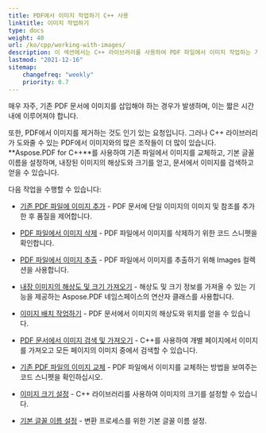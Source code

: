 ```yaml
---
title: PDF에서 이미지 작업하기 C++ 사용
linktitle: 이미지 작업하기
type: docs
weight: 40
url: /ko/cpp/working-with-images/
description: 이 섹션에서는 C++ 라이브러리를 사용하여 PDF 파일에서 이미지 작업하는 기능을 설명합니다.
lastmod: "2021-12-16"
sitemap:
    changefreq: "weekly"
    priority: 0.7
---
```


매우 자주, 기존 PDF 문서에 이미지를 삽입해야 하는 경우가 발생하며, 이는 짧은 시간 내에 이루어져야 합니다.

또한, PDF에서 이미지를 제거하는 것도 인기 있는 요청입니다. 그러나 C++ 라이브러리가 도와줄 수 있는 PDF에서 이미지와의 많은 조작들이 더 많이 있습니다. **Aspose.PDF for C++**를 사용하여 기존 파일에서 이미지를 교체하고, 기본 글꼴 이름을 설정하며, 내장된 이미지의 해상도와 크기를 얻고, 문서에서 이미지를 검색하고 얻을 수 있습니다.

다음 작업을 수행할 수 있습니다:

- [기존 PDF 파일에 이미지 추가](/pdf/ko/cpp/add-image-to-existing-pdf-file/) - PDF 문서에 단일 이미지의 이미지 및 참조를 추가한 후 품질을 제어합니다.

- [PDF 파일에서 이미지 삭제](/pdf/ko/cpp/delete-images-from-pdf-file/) - PDF 파일에서 이미지를 삭제하기 위한 코드 스니펫을 확인합니다.
- [PDF 파일에서 이미지 추출](/pdf/ko/cpp/extract-images-from-pdf-file/) - PDF 파일에서 이미지를 추출하기 위해 Images 컬렉션을 사용합니다.  
- [내장 이미지의 해상도 및 크기 가져오기](/pdf/ko/cpp/get-resolution-and-dimensions-of-embedded-images/) - 해상도 및 크기 정보를 가져올 수 있는 기능을 제공하는 Aspose.PDF 네임스페이스의 연산자 클래스를 사용합니다.  
- [이미지 배치 작업하기](/pdf/ko/cpp/working-with-image-placement/) - PDF 문서에서 이미지의 해상도와 위치를 얻을 수 있습니다.  
- [PDF 문서에서 이미지 검색 및 가져오기](/pdf/ko/cpp/search-and-get-images-from-pdf-document/) - C++를 사용하여 개별 페이지에서 이미지를 가져오고 모든 페이지의 이미지 중에서 검색할 수 있습니다.  
- [기존 PDF 파일의 이미지 교체](/pdf/ko/cpp/replace-image-in-existing-pdf-file/) - PDF 파일에서 이미지를 교체하는 방법을 보여주는 코드 스니펫을 확인하십시오.  
- [이미지 크기 설정](/pdf/ko/cpp/set-image-size/) - C++ 라이브러리를 사용하여 이미지의 크기를 설정할 수 있습니다.  

- [기본 글꼴 이름 설정](/pdf/ko/cpp/set-default-font-name/) - 변환 프로세스를 위한 기본 글꼴 이름 설정.